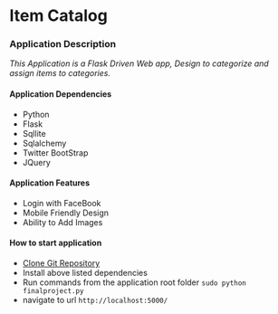 # Item Catalog

### Application Description

 *This Application is a Flask Driven Web app, Design to categorize and assign items to categories.*

#### Application Dependencies
- Python
- Flask
- Sqllite
- Sqlalchemy
- Twitter BootStrap
- JQuery


#### Application Features
- Login with FaceBook
- Mobile Friendly Design
- Ability to Add Images


#### How to start application
- [Clone Git Repository](https://github.com/evosweet/item_catalog.git)
- Install above listed dependencies
- Run commands from the application root folder ``` sudo python finalproject.py ```
- navigate to url ``` http://localhost:5000/ ```